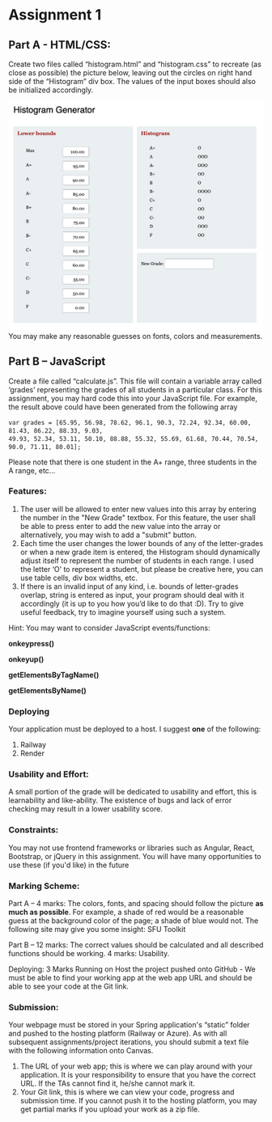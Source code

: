 # Assignment 1
## Part A - HTML/CSS:
Create two files called “histogram.html” and “histogram.css” to recreate (as close as possible) the picture below, leaving out the circles on right hand side of the “Histogram” div box. The values of the input boxes should also be initialized accordingly.

![](img1.png)
You may make any reasonable guesses on fonts, colors and measurements. 

## Part B – JavaScript
Create a file called “calculate.js”.  This file will contain a variable array called ‘grades’ representing the grades of all students in a particular class. For this assignment, you may hard code this into your JavaScript file. For example, the result above could have been generated from the following array

```
var grades = [65.95, 56.98, 78.62, 96.1, 90.3, 72.24, 92.34, 60.00, 81.43, 86.22, 88.33, 9.03,
49.93, 52.34, 53.11, 50.10, 88.88, 55.32, 55.69, 61.68, 70.44, 70.54, 90.0, 71.11, 80.01];
```

Please note that there is one student in the A+ range, three students in the A range, etc…

### Features:
1. The user will be allowed to enter new values into this array by entering the number in the "New Grade" textbox. For this feature, the user shall be able to press enter to add the new value into the array or alternatively, you may wish to add a "submit" button.
2. Each time the user changes the lower bounds of any of the letter-grades or when a new grade item is entered, the Histogram should dynamically adjust itself to represent the number of students in each range. I used the letter ‘O’ to represent a student, but please be creative here, you can use table cells, div box widths, etc.
3. If there is an invalid input of any kind, i.e. bounds of letter-grades overlap, string is entered as input, your program should deal with it accordingly (it is up to you how you’d like to do that :D). Try to give useful feedback, try to imagine yourself using such a system.

Hint: You may want to consider JavaScript events/functions:

**onkeypress()**


**onkeyup()**


**getElementsByTagName()**


**getElementsByName()**
### Deploying
Your application must be deployed to a host. I suggest **one** of the following:
1. Railway
2. Render

### Usability and Effort:
A small portion of the grade will be dedicated to usability and effort, this is learnability and like-ability. The existence of bugs and lack of error checking may result in a lower usability score.  

### Constraints:

You may not use frontend frameworks or libraries such as Angular, React, Bootstrap, or jQuery in this assignment.  You will have many opportunities to use these (if you'd like) in the future 

### Marking Scheme:
Part A –
4 marks: The colors, fonts, and spacing should follow the picture **as much as possible**. For example, a shade of red would be a reasonable guess at the background color of the page; a shade of blue would not. The following site may give you some insight:
SFU Toolkit

Part B –
12 marks: The correct values should be calculated and all described functions should be working.
4 marks: Usability. 

Deploying: 3 Marks
Running on Host
the project pushed onto GitHub - We must be able to find your working app at the web app URL and should be able to see your code at the Git link.

### Submission:
Your webpage must be stored in your Spring application's “static” folder and pushed to the hosting platform (Railway or Azure). As with all subsequent assignments/project iterations, you should submit a text file with the following information onto Canvas.
1. The URL of your web app; this is where we can play around with your application. It is your responsibility to ensure that you have the correct URL.  If the TAs cannot find it, he/she cannot mark it.
2. Your Git link, this is where we can view your code, progress and submission time.
If you cannot push it to the hosting platform, you may get partial marks if you upload your work as a zip file.